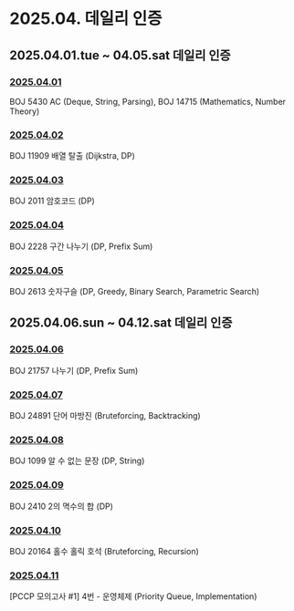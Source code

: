 # 2025.04. 데일리 인증

## 2025.04.01.tue ~ 04.05.sat 데일리 인증

### [2025.04.01](https://github.com/jwelyl/daily_certification/blob/main/2024/04/01/25_04_01_daily_certification.md)
BOJ 5430 AC (Deque, String, Parsing), BOJ 14715 (Mathematics, Number Theory)

### [2025.04.02](https://github.com/jwelyl/daily_certification/blob/main/2024/04/02/25_04_02_daily_certification.md)
BOJ 11909 배열 탈출 (Dijkstra, DP)

### [2025.04.03](https://github.com/jwelyl/daily_certification/blob/main/2024/04/03/25_04_03_daily_certification.md)
BOJ 2011 암호코드 (DP)

### [2025.04.04](https://github.com/jwelyl/daily_certification/blob/main/2024/04/04/25_04_04_daily_certification.md)
BOJ 2228 구간 나누기 (DP, Prefix Sum)

### [2025.04.05](https://github.com/jwelyl/daily_certification/blob/main/2024/04/05/25_04_05_daily_certification.md)
BOJ 2613 숫자구슬 (DP, Greedy, Binary Search, Parametric Search)

## 2025.04.06.sun ~ 04.12.sat 데일리 인증

### [2025.04.06](https://github.com/jwelyl/daily_certification/blob/main/2024/04/06/25_04_06_daily_certification.md)
BOJ 21757 나누기 (DP, Prefix Sum)

### [2025.04.07](https://github.com/jwelyl/daily_certification/blob/main/2024/04/07/25_04_07_daily_certification.md)
BOJ 24891 단어 마방진 (Bruteforcing, Backtracking)

### [2025.04.08](https://github.com/jwelyl/daily_certification/blob/main/2024/04/08/25_04_08_daily_certification.md)
BOJ 1099 알 수 없는 문장 (DP, String)

### [2025.04.09](https://github.com/jwelyl/daily_certification/blob/main/2024/04/09/25_04_09_daily_certification.md)
BOJ 2410 2의 멱수의 합 (DP)

### [2025.04.10](https://github.com/jwelyl/daily_certification/blob/main/2024/04/10/25_04_10_daily_certification.md)
BOJ 20164 홀수 홀릭 호석 (Bruteforcing, Recursion)

### [2025.04.11](https://github.com/jwelyl/daily_certification/blob/main/2024/04/11/25_04_11_daily_certification.md)
[PCCP 모의고사 #1] 4번 - 운영체제 (Priority Queue, Implementation)